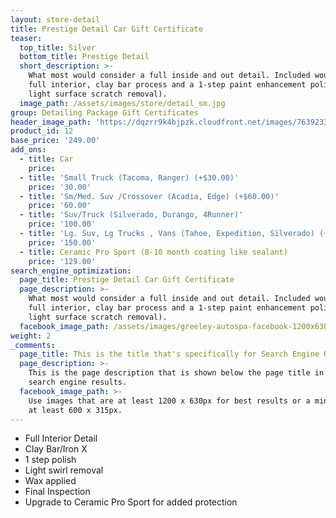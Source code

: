 ```yaml
---
layout: store-detail
title: Prestige Detail Car Gift Certificate
teaser:
  top_title: Silver
  bottom_title: Prestige Detail
  short_description: >-
    What most would consider a full inside and out detail. Included would be a
    full interior, clay bar process and a 1-step paint enhancement polish (20%
    light surface scratch removal).
  image_path: /assets/images/store/detail_sm.jpg
group: Detailing Package Gift Certificates
header_image_path: 'https://dqzrr9k4bjpzk.cloudfront.net/images/7639233/342225154.jpg'
product_id: 12
base_price: '249.00'
add_ons:
  - title: Car
    price:
  - title: 'Small Truck (Tacoma, Ranger) (+$30.00)'
    price: '30.00'
  - title: 'Sm/Med. Suv /Crossover (Acadia, Edge) (+$60.00)'
    price: '60.00'
  - title: 'Suv/Truck (Silverado, Durango, 4Runner)'
    price: '100.00'
  - title: 'Lg. Suv, Lg Trucks , Vans (Tahoe, Expedition​, Silverado) (+$90.00)'
    price: '150.00'
  - title: Ceramic Pro Sport (8-10 month coating like sealant)
    price: '129.00'
search_engine_optimization:
  page_title: Prestige Detail Car Gift Certificate
  page_description: >-
    What most would consider a full inside and out detail. Included would be a
    full interior, clay bar process and a 1-step paint enhancement polish (20%
    light surface scratch removal).
  facebook_image_path: /assets/images/greeley-autospa-facebook-1200x630.png
weight: 2
_comments:
  page_title: This is the title that's specifically for Search Engine Optimization.
  page_description: >-
    This is the page description that is shown below the page title in the
    search engine results.
  facebook_image_path: >-
    Use images that are at least 1200 x 630px for best results or a minimum of
    at least 600 x 315px.
---
```


* Full Interior Detail
* Clay Bar/Iron X
* 1 step polish
* Light swirl removal
* Wax applied
* Final Inspection
* Upgrade to Ceramic Pro Sport for added protection